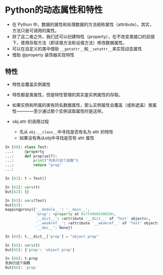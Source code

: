 # Python的动态属性和特性

- 在 Python 中，数据的属性和处理数据的方法统称属性（attribute）。其实，方法只是可调用的属性。
- 除了这二者之外，我们还可以创建特性（property），在不改变类接口的前提下，使用存取方法（即读值方法和设值方法）修改数据属性。
- 可以在自定义的类中借助 `__getattr__`和`__setattr__`来实现动态属性
- 借助 @property 装饰器实现特性

## 特性

- 特性会覆盖实例属性	
- 特性都是类属性，但是特性管理的其实是实例属性的存取。
- 如果实例和所属的类有同名数据属性，那么实例属性会覆盖（或称遮盖）类属性————至少通过那个实例读取属性时是这样。

- obj.attr 的调用过程
	- 先从 `obj.__class__`中寻找是否有名为 attr 的特性
	- 如果没有再从obj中寻找是否有 attr 属性

```Python
In [60]: class Test: 
...:     @property 
...:     def prop(self): 
...:         print("先执行这个函数") 
...:         return "prop" 
...:                                                                                                                

In [61]: t = Test()                                                                                                     

In [62]: vars(t)                                                                                                        
Out[62]: {}

In [63]: vars(Test)                                                                                                     
Out[63]: 
mappingproxy({'__module__': '__main__',
              'prop': <property at 0x7f44b0540650>,
              '__dict__': <attribute '__dict__' of 'Test' objects>,
              '__weakref__': <attribute '__weakref__' of 'Test' objects>,
              '__doc__': None})

In [64]: t.__dict__['prop'] = "object prop"                                                                             

In [65]: vars(t)                                                                                                        
Out[65]: {'prop': 'object prop'}

In [66]: t.prop                                                                                                         
先执行这个函数
Out[66]: 'prop'
```